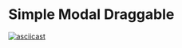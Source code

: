 # Simple Modal Draggable
[![asciicast](https://asciinema.org/a/113463.png)](https://github.com/4089268/Simple-Modal-Draggable/blob/master/example.mp4)
